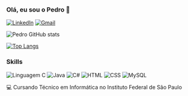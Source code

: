 ### Olá, eu sou o Pedro 🤙

[![LinkedIn](https://img.shields.io/badge/LinkedIn-0077B5?style=for-the-badge&logo=linkedin&logoColor=white)](https://www.linkedin.com/in/pedro-bolgheroni-203707266/)
[![Gmail](https://img.shields.io/badge/Gmail-D14836?style=for-the-badge&logo=gmail&logoColor=white)](mailto:pedrobolgheroni@gmail.com)

![Pedro GitHub stats](https://github-readme-stats.vercel.app/api?username=pedrobolgheroni&theme=tokyonight&_icons=true)

[![Top Langs](https://github-readme-stats.vercel.app/api/top-langs/?username=pedrobolgheroni&theme=tokyonight)](https://github.com/anuraghazra/github-readme-stats)


### Skills

![Linguagem C](https://img.shields.io/badge/C-00599C?style=for-the-badge&logo=c&logoColor=white)
![Java](https://img.shields.io/badge/Java-ED8B00?style=for-the-badge&logo=openjdk&logoColor=white)
![C#](https://img.shields.io/badge/C%23-239120?style=for-the-badge&logo=c-sharp&logoColor=white)
![HTML](https://img.shields.io/badge/HTML5-E34F26?style=for-the-badge&logo=html5&logoColor=white)
![CSS](https://img.shields.io/badge/CSS3-1572B6?style=for-the-badge&logo=css3&logoColor=white)
![MySQL](https://img.shields.io/badge/MySQL-00000F?style=for-the-badge&logo=mysql&logoColor=white)

💻 Cursando Técnico em Informática no Instituto Federal de São Paulo

